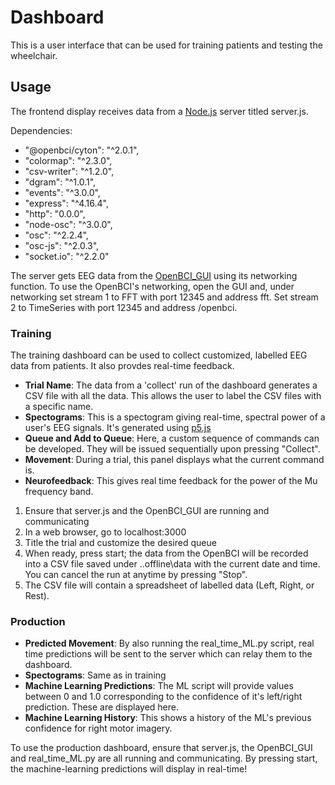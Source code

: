 # Dashboard

This is a user interface that can be used for training patients and testing the wheelchair.

## Usage

The frontend display receives data from a [Node.js](https://nodejs.org/en/) server titled server.js.

Dependencies:
* "@openbci/cyton": "^2.0.1",
* "colormap": "^2.3.0",
* "csv-writer": "^1.2.0",
* "dgram": "^1.0.1",
* "events": "^3.0.0",
* "express": "^4.16.4",
* "http": "0.0.0",
* "node-osc": "^3.0.0",
* "osc": "^2.2.4",
* "osc-js": "^2.0.3",
* "socket.io": "^2.2.0"


The server gets EEG data from the [OpenBCI_GUI](https://openbci.com/index.php/downloads) using its networking function. To use the OpenBCI's networking, open the GUI and, under networking set stream 1 to FFT with port 12345 and address fft. Set stream 2 to TimeSeries with port 12345 and address /openbci.


### Training

The training dashboard can be used to collect customized, labelled EEG data from patients. It also provdes real-time feedback.

* **Trial Name**: The data from a 'collect' run of the dashboard generates a CSV file with all the data. This allows the user to label the CSV files with a specific name.
* **Spectograms**: This is a spectogram giving real-time, spectral power of a user's EEG signals. It's generated using [p5.js](https://p5js.org/)
* **Queue and Add to Queue**: Here, a custom sequence of commands can be developed. They will be issued sequentially upon pressing "Collect".
* **Movement**: During a trial, this panel displays what the current command is.
* **Neurofeedback**: This gives real time feedback for the power of the Mu frequency band. 

1. Ensure that server.js and the OpenBCI_GUI are running and communicating
2. In a web browser, go to localhost:3000
3. Title the trial and customize the desired queue
4. When ready, press start; the data from the OpenBCI will be recorded into a CSV file saved under ..offline\data with the current date and time. You can cancel the run at anytime by pressing "Stop". 
5. The CSV file will contain a spreadsheet of labelled data (Left, Right, or Rest).

### Production

* **Predicted Movement**: By also running the real_time_ML.py script, real time predictions will be sent to the server which can relay them to the dashboard. 
* **Spectograms**: Same as in training
* **Machine Learning Predictions**: The ML script will provide values between 0 and 1.0 corresponding to the confidence of it's left/right prediction. These are displayed here.
* **Machine Learning History**: This shows a history of the ML's previous confidence for right motor imagery.

To use the production dashboard, ensure that server.js, the OpenBCI_GUI and real_time_ML.py are all running and communicating. By pressing start, the machine-learning predictions will display in real-time!




